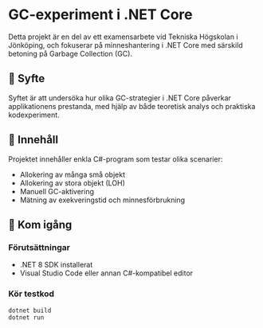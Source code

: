 # GC-experiment i .NET Core

Detta projekt är en del av ett examensarbete vid Tekniska Högskolan i Jönköping, och fokuserar på minneshantering i .NET Core med särskild betoning på Garbage Collection (GC).

## 🧠 Syfte

Syftet är att undersöka hur olika GC-strategier i .NET Core påverkar applikationens prestanda, med hjälp av både teoretisk analys och praktiska kodexperiment.

## 📁 Innehåll

Projektet innehåller enkla C#-program som testar olika scenarier:

- Allokering av många små objekt
- Allokering av stora objekt (LOH)
- Manuell GC-aktivering
- Mätning av exekveringstid och minnesförbrukning

## 🚀 Kom igång

### Förutsättningar

- .NET 8 SDK installerat
- Visual Studio Code eller annan C#-kompatibel editor

### Kör testkod

```bash
dotnet build
dotnet run

